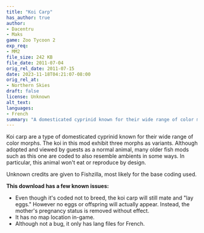 ```yaml
---
title: "Koi Carp"
has_author: true
author: 
- Dacentru
- Maks
game: Zoo Tycoon 2
exp_req: 
- MM2
file_size: 242 KB
file_date: 2011-07-04
orig_rel_date: 2011-07-15
date: 2023-11-18T04:21:07-08:00
orig_rel_at: 
- Northern Skies
draft: false
license: Unknown
alt_text: 
languages:
- French
summary: "A domesticated cyprinid known for their wide range of color morphs."
---
```

Koi carp are a type of domesticated cyprinid known for their wide range of color morphs. The koi in this mod exhibit three morphs as variants. Although adopted and viewed by guests as a normal animal, many older fish mods such as this one are coded to also resemble ambients in some ways. In particular, this animal won't eat or reproduce by design.

Unknown credits are given to Fishzilla, most likely for the base coding used.

**This download has a few known issues:**
- Even though it's coded not to breed, the koi carp will still mate and "lay eggs." However no eggs or offspring will actually appear. Instead, the mother's pregnancy status is removed without effect.
- It has no map location in-game.
- Although not a bug, it only has lang files for French.